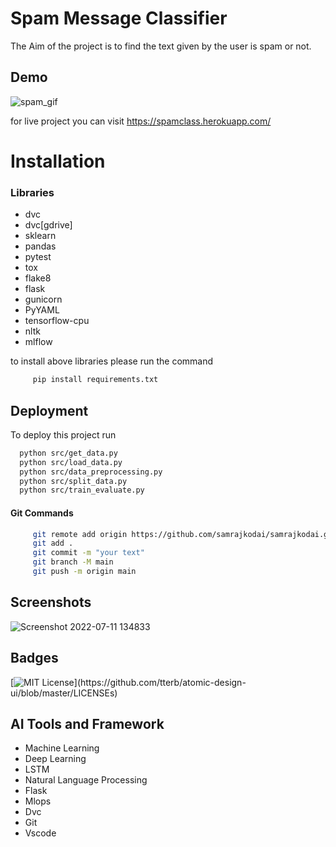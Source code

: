 
#  Spam Message Classifier

The Aim of the project is to find the text given by the user is spam or not.

## Demo
![spam_gif](https://user-images.githubusercontent.com/61903698/178225864-9e86bda1-0c6e-4665-9a55-7c6c614ebaae.gif)


for live project you can visit https://spamclass.herokuapp.com/
# Installation

### Libraries
* dvc
* dvc[gdrive]
* sklearn
* pandas
* pytest
* tox
* flake8
* flask
* gunicorn
* PyYAML
* tensorflow-cpu
* nltk
* mlflow

to install above libraries please run the command

```bash
     pip install requirements.txt
```

## Deployment

To deploy this project run

```bash
  python src/get_data.py
  python src/load_data.py
  python src/data_preprocessing.py
  python src/split_data.py
  python src/train_evaluate.py 
```

#### Git Commands
```bash
     git remote add origin https://github.com/samrajkodai/samrajkodai.git
     git add .
     git commit -m "your text"
     git branch -M main   
     git push -m origin main

```

## Screenshots

![Screenshot 2022-07-11 134833](https://user-images.githubusercontent.com/61903698/178226366-6878cb78-35c3-4f9d-8d26-5c3e9697836c.jpg)

## Badges

[![MIT License](https://img.shields.io/apm/l/atomic-design-ui.svg?)](https://github.com/tterb/atomic-design-ui/blob/master/LICENSEs)


## AI Tools and Framework
* Machine Learning
* Deep Learning
* LSTM
* Natural Language Processing
* Flask
* Mlops
* Dvc
* Git
* Vscode
